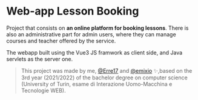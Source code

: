 # Web-app Lesson Booking

Project that consists on **an online platform for booking lessons**. There is also an administrative part for admin users, where they can manage courses and teacher offered by the service.

The webapp built using the Vue3 JS framwork as client side, and Java servlets as the server one.


> This project was made by me, [@Erre17](https://github.com/Erre17) and [@emixio](https://github.com/emixio) ✨,based on the 3rd year (2021/2022) of the bachelor degree on computer science (University of Turin, esame di Interazione Uomo-Macchina e Tecnologie WEB).
